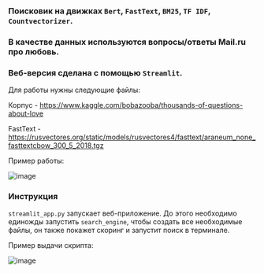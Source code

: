 ### Поисковик на движках `Bert`, `FastText`, `BM25`, `TF IDF`, `Countvectorizer`.<br>
### В качестве данных используются вопросы/ответы Mail.ru про любовь.<br>
### Веб-версия сделана с помощью `Streamlit`.<p>

Для работы нужны следующие файлы:<p>
Корпус - https://www.kaggle.com/bobazooba/thousands-of-questions-about-love<p>
FastText - https://rusvectores.org/static/models/rusvectores4/fasttext/araneum_none_fasttextcbow_300_5_2018.tgz<p>

Пример работы:<p>
![image](https://github.com/Vazelisk/love_search/blob/master/saved/example.gif)

### Инструкция
`streamlit_app.py` запускает веб-приложение. До этого необходимо единожды запустить `search_engine`, чтобы создать все необходимые файлы, он также покажет скоринг и запустит поиск в терминале.

Пример выдачи скрипта:<p>
![image](https://user-images.githubusercontent.com/42929213/137906245-d96a1542-4d2c-4fc5-a6eb-9ccbdc06b2ac.png)
